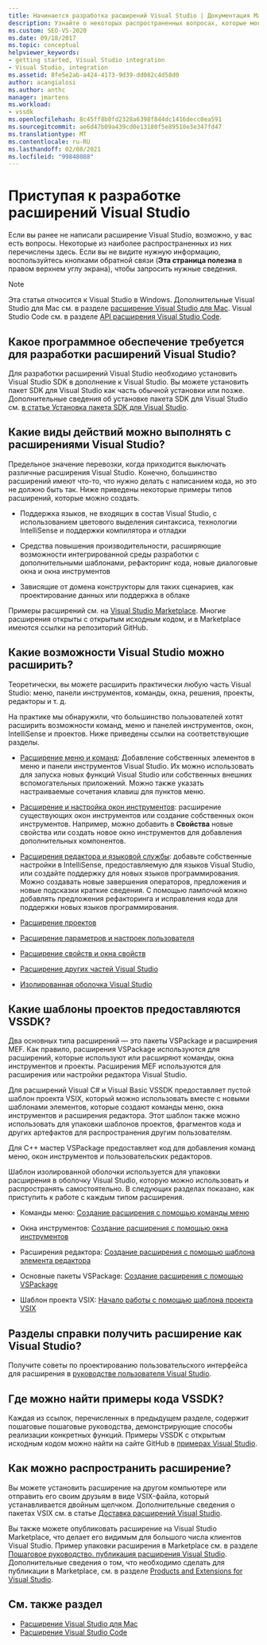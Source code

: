 ```yaml
---
title: Начинается разработка расширений Visual Studio | Документация Майкрософт
description: Узнайте о некоторых распространенных вопросах, которые могут возникнуть при первом запуске для написания расширения Visual Studio.
ms.custom: SEO-VS-2020
ms.date: 09/18/2017
ms.topic: conceptual
helpviewer_keywords:
- getting started, Visual Studio integration
- Visual Studio, integration
ms.assetid: 8fe5e2ab-a424-4173-9d39-dd082c4d58d0
author: acangialosi
ms.author: anthc
manager: jmartens
ms.workload:
- vssdk
ms.openlocfilehash: 8c45ff8b0fd2328a6398f844dc1416decc0ea591
ms.sourcegitcommit: ae6d47b09a439cd0e13180f5e89510e3e347fd47
ms.translationtype: MT
ms.contentlocale: ru-RU
ms.lasthandoff: 02/08/2021
ms.locfileid: "99848088"
---
```

# <a name="starting-to-develop-visual-studio-extensions"></a>Приступая к разработке расширений Visual Studio

Если вы ранее не написали расширение Visual Studio, возможно, у вас есть вопросы. Некоторые из наиболее распространенных из них перечислены здесь. Если вы не видите нужную информацию, воспользуйтесь кнопками обратной связи (**Эта страница полезна** в правом верхнем углу экрана), чтобы запросить нужные сведения.

> [!NOTE]
> Эта статья относится к Visual Studio в Windows. Дополнительные Visual Studio для Mac см. в разделе [расширение Visual Studio для Mac](/visualstudio/mac/extending-visual-studio-mac). Visual Studio Code см. в разделе [API расширения Visual Studio Code](https://code.visualstudio.com/api).

## <a name="what-software-do-i-need-to-develop-visual-studio-extensions"></a>Какое программное обеспечение требуется для разработки расширений Visual Studio?

Для разработки расширений Visual Studio необходимо установить Visual Studio SDK в дополнение к Visual Studio. Вы можете установить пакет SDK для Visual Studio как часть обычной установки или позже. Дополнительные сведения об установке пакета SDK для Visual Studio см. [в статье Установка пакета SDK для Visual Studio](../extensibility/installing-the-visual-studio-sdk.md).

## <a name="what-kinds-of-things-can-i-do-with-visual-studio-extensions"></a>Какие виды действий можно выполнять с расширениями Visual Studio?

Предельное значение перевозки, когда приходится выключать различные расширения Visual Studio. Конечно, большинство расширений имеют что-то, что нужно делать с написанием кода, но это не должно быть так. Ниже приведены некоторые примеры типов расширений, которые можно создать.

- Поддержка языков, не входящих в состав Visual Studio, с использованием цветового выделения синтаксиса, технологии IntelliSense и поддержки компилятора и отладки

- Средства повышения производительности, расширяющие возможности интегрированной среды разработки с дополнительными шаблонами, рефакторинг кода, новые диалоговые окна и окна инструментов

- Зависящие от домена конструкторы для таких сценариев, как проектирование данных или поддержка в облаке

Примеры расширений см. на [Visual Studio Marketplace](https://marketplace.visualstudio.com/vs). Многие расширения открыты с открытым исходным кодом, и в Marketplace имеются ссылки на репозиторий GitHub.

## <a name="which-visual-studio-features-can-i-extend"></a>Какие возможности Visual Studio можно расширить?

Теоретически, вы можете расширить практически любую часть Visual Studio: меню, панели инструментов, команды, окна, решения, проекты, редакторы и т. д.

На практике мы обнаружили, что большинство пользователей хотят расширить возможности команд, меню и панелей инструментов, окон, IntelliSense и проектов. Ниже приведены ссылки на соответствующие разделы.

- [Расширение меню и команд](../extensibility/extending-menus-and-commands.md): Добавление собственных элементов в меню и панели инструментов Visual Studio. Их можно использовать для запуска новых функций Visual Studio или собственных внешних вспомогательных приложений. Можно также указать настраиваемые сочетания клавиш для пунктов меню.

- [Расширение и настройка окон инструментов](../extensibility/extending-and-customizing-tool-windows.md): расширение существующих окон инструментов или создание собственных окон инструментов. Например, можно добавить в **Свойства** новые свойства или создать новое окно инструментов для добавления дополнительных компонентов.

- [Расширения редактора и языковой службы](../extensibility/editor-and-language-service-extensions.md): добавьте собственные настройки в IntelliSense, предоставляемую для языков Visual Studio, или создайте поддержку для новых языков программирования. Можно создавать новые завершения операторов, предложения и новые подсказки краткие сведения. С помощью лампочкй можно добавлять предложения рефакторинга и исправления кода для поддержки новых языков программирования.

- [Расширение проектов](../extensibility/extending-projects.md)

- [Расширение параметров и настроек пользователя](../extensibility/extending-user-settings-and-options.md)

- [Расширение свойств и окна свойств](../extensibility/extending-properties-and-the-property-window.md)

- [Расширение других частей Visual Studio](../extensibility/extending-other-parts-of-visual-studio.md)

- [Изолированная оболочка Visual Studio](https://visualstudio.microsoft.com/vs/older-downloads/isolated-shell/)

## <a name="what-project-templates-are-provided-by-the-vssdk"></a><a name="BKMK_ProjectTemplate"></a> Какие шаблоны проектов предоставляются VSSDK?
 Два основных типа расширений — это пакеты VSPackage и расширения MEF. Как правило, расширения VSPackage используются для расширений, которые используют или расширяют команды, окна инструментов и проекты. Расширения MEF используются для расширения или настройки редактора Visual Studio.

 Для расширений Visual C# и Visual Basic VSSDK предоставляет пустой шаблон проекта VSIX, который можно использовать вместе с новыми шаблонами элементов, которые создают команды меню, окна инструментов и расширения редактора. Этот шаблон также можно использовать для упаковки шаблонов проектов, фрагментов кода и других артефактов для распространения другим пользователям.

 Для C++ мастер VSPackage предоставляет код для добавления команд меню, окон инструментов и пользовательских редакторов.

 Шаблон изолированной оболочки используется для упаковки расширения в оболочку Visual Studio, которую можно использовать и распространять самостоятельно. В следующих разделах показано, как приступить к работе с каждым типом расширения.

- Команды меню: [Создание расширения с помощью команды меню](../extensibility/creating-an-extension-with-a-menu-command.md)

- Окна инструментов: [Создание расширения с помощью окна инструментов](../extensibility/creating-an-extension-with-a-tool-window.md)

- Расширения редактора: [Создание расширения с помощью шаблона элемента редактора](../extensibility/creating-an-extension-with-an-editor-item-template.md)

- Основные пакеты VSPackage: [Создание расширения с помощью VSPackage](../extensibility/creating-an-extension-with-a-vspackage.md)

- Шаблон проекта VSIX: [Начало работы с помощью шаблона проекта VSIX](../extensibility/getting-started-with-the-vsix-project-template.md)

## <a name="how-do-i-get-my-extension-to-look-like-visual-studio"></a>Разделы справки получить расширение как Visual Studio?
 Получите советы по проектированию пользовательского интерфейса для расширения в [руководстве пользователя Visual Studio](../extensibility/ux-guidelines/visual-studio-user-experience-guidelines.md).

## <a name="where-can-i-find-examples-of-vssdk-code"></a>Где можно найти примеры кода VSSDK?
 Каждая из ссылок, перечисленных в предыдущем разделе, содержит пошаговые пошаговые руководства, демонстрирующие способы реализации конкретных функций. Примеры VSSDK с открытым исходным кодом можно найти на сайте GitHub в [примерах Visual Studio](https://github.com/Microsoft/VSSDK-Extensibility-Samples).

## <a name="how-can-i-distribute-my-extension"></a>Как можно распространить расширение?
 Вы можете установить расширение на другом компьютере или отправить его своим друзьям в виде VSIX-файла, который устанавливается двойным щелчком. Дополнительные сведения о пакетах VSIX см. в статье [Доставка расширений Visual Studio](../extensibility/shipping-visual-studio-extensions.md).

 Вы также можете опубликовать расширение на Visual Studio Marketplace, что делает его видимым для большого числа клиентов Visual Studio. Пример упаковки расширения в Marketplace см. в разделе [Пошаговое руководство. публикация расширения Visual Studio](../extensibility/walkthrough-publishing-a-visual-studio-extension.md). Дополнительные сведения о том, что необходимо сделать для публикации в Marketplace, см. в разделе [Products and Extensions for Visual Studio](/azure/devops/extend/overview?view=vsts&preserve-view=true).

## <a name="see-also"></a>См. также раздел

- [Расширение Visual Studio для Mac](/visualstudio/mac/extending-visual-studio-mac)
- [Расширение Visual Studio Code](https://code.visualstudio.com/api)